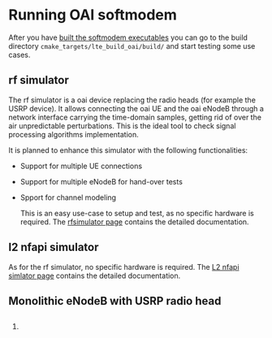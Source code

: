 # Running OAI softmodem

After you have [built the softmodem executables](BUILD.md) you can go to the build directory `cmake_targets/lte_build_oai/build/` and start testing some use cases. 

## rf simulator

 The rf simulator is a oai device replacing the radio heads (for example the USRP device). It allows connecting the oai UE and the oai eNodeB through a network interface carrying the time-domain samples, getting rid of over the air unpredictable perturbations. This is the ideal tool to check signal processing algorithms implementation.

It is planned to enhance this simulator with the following functionalities:

- Support for multiple UE connections
- Support for multiple eNodeB for hand-over tests
- Spport for channel modeling

   This is an easy use-case to setup and test, as no specific hardware is required. The [rfsimulator page](../targets/ARCH/rfsimulator/README.md ) contains the detailed documentation.

## l2 nfapi simulator

  As for the rf simulator, no specific hardware is required. The [L2 nfapi simlator page](https://gitlab.eurecom.fr/oai/openairinterface5g/wikis/l2-nfapi-simulator/l2-nfapi-simulator-w-S1-same-machine) contains the detailed documentation.

## Monolithic eNodeB with USRP radio head

1. ##  

